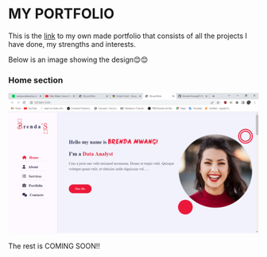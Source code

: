 # MY PORTFOLIO
 
This is the [link](https://silly-kringle-92fac1.netlify.app/) to my own made portfolio that consists of all the projects I have done, my strengths and interests.

Below is an image showing the design😊😊

### Home section

![Home section](https://github.com/Brenda-Mwangi01/MY-PORTFOLIO/blob/main/assets/images/My%20portfolio.png)


The rest is COMING SOON!!
